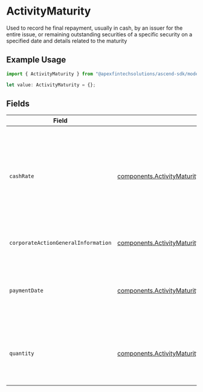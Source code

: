 # ActivityMaturity

Used to record he final repayment, usually in cash, by an issuer for the entire issue, or remaining outstanding securities of a specific security on a specified date and details related to the maturity

## Example Usage

```typescript
import { ActivityMaturity } from "@apexfintechsolutions/ascend-sdk/models/components";

let value: ActivityMaturity = {};
```

## Fields

| Field                                                                                                                                        | Type                                                                                                                                         | Required                                                                                                                                     | Description                                                                                                                                  | Example                                                                                                                                      |
| -------------------------------------------------------------------------------------------------------------------------------------------- | -------------------------------------------------------------------------------------------------------------------------------------------- | -------------------------------------------------------------------------------------------------------------------------------------------- | -------------------------------------------------------------------------------------------------------------------------------------------- | -------------------------------------------------------------------------------------------------------------------------------------------- |
| `cashRate`                                                                                                                                   | [components.ActivityMaturityCashRate](../../models/components/activitymaturitycashrate.md)                                                   | :heavy_minus_sign:                                                                                                                           | The rate (raw value, not a percentage, example: 50% will be .5 in this field) at which cash will be disbursed to the shareholder             | {<br/>"value": "0.25"<br/>}                                                                                                                  |
| `corporateActionGeneralInformation`                                                                                                          | [components.ActivityMaturityCorporateActionGeneralInformation](../../models/components/activitymaturitycorporateactiongeneralinformation.md) | :heavy_minus_sign:                                                                                                                           | Common fields for corporate actions                                                                                                          |                                                                                                                                              |
| `paymentDate`                                                                                                                                | [components.ActivityMaturityPaymentDate](../../models/components/activitymaturitypaymentdate.md)                                             | :heavy_minus_sign:                                                                                                                           | The anticipated payment date at the depository.                                                                                              | {<br/>"day": 14,<br/>"month": 5,<br/>"year": 2024<br/>}                                                                                      |
| `quantity`                                                                                                                                   | [components.ActivityMaturityQuantity](../../models/components/activitymaturityquantity.md)                                                   | :heavy_minus_sign:                                                                                                                           | The trade position quantity used to calculate the disbursed amount                                                                           | {<br/>"value": "100.00"<br/>}                                                                                                                |